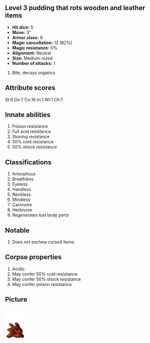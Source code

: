 ## Level 3 pudding that rots wooden and leather items

- **Hit dice:** 5
- **Move:** 3"
- **Armor class:** 8
- **Magic cancellation:** 12 (82%)
- **Magic resistance:** 0%
- **Alignment:** Neutral
- **Size:** Medium-sized
- **Number of attacks:** 1
1. Bite, decays organics

## Attribute scores

St:9 Dx:7 Co:16 In:1 Wi:1 Ch:1

## Innate abilities

1. Poison resistance
2. Full acid resistance
3. Stoning resistance
4. 50% cold resistance
5. 50% shock resistance

## Classifications

1. Amorphous
2. Breathless
3. Eyeless
4. Handless
5. Neckless
6. Mindless
7. Carnivore
8. Herbivore
9. Regenerates lost body parts

## Notable

1. Does not eschew cursed items

## Corpse properties

1. Acidic
2. May confer 50% cold resistance
3. May confer 50% shock resistance
4. May confer poison resistance

## Picture

![Brown pudding](https://github.com/hyvanmielenpelit/GnollHackTileSet/blob/main/Monsters/brown_pudding/brown_pudding.png?raw=true)
